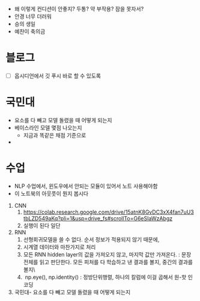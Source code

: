 - 왜 이렇게 컨디션이 안좋지? 두통? 약 부작용? 잠을 못자서?
- 안경 너무 더러워
- 승의 생일
- 예찬이 축의금
# 블로그
- [ ] 옵시디언에서 깃 푸시 바로 할 수 있도록

# 국민대
- 요소를 다 빼고 모델 돌렸을 때 어떻게 되는지
- 베이스라인 모델 몇점 나오는지
	- 지금과 똑같은 채점 기준으로
- 
# 수업
- NLP 수업에서, 윈도우에서 안되는 모듈이 있어서 노트 사용해야함
- 이 노트북의 아웃풋이 뭔지 봅시다
1. CNN
	1. https://colab.research.google.com/drive/15atnK8GvDC3xX4fan7uU3tbLZD549aKq?pli=1&usp=drive_fs#scrollTo=G6eSIaWzAbgz
	2. 실행이 된다 일단
2. RNN
	1. 선형회귀모델을 쓸 수 없다. 순서 정보가 적용되지 않기 때문에, 
	2. 시계열 데이터와 마찬가지로 처리
	3. 모든 RNN hidden layer의 값을 가져오지 않고, 마지막 값만 가져온다. : 문장 전체를 읽고 판단한다. 모든 피처를 다 학습하고 낸 결과를 볼지, 중간의 결과를 볼지\
	4.  np.eye(), np.identity() : 정방단위행렬, 하나의 칼럼에 이걸 곱해서 원-핫 인코딩
3. 국민대- 요소를 다 빼고 모델 돌렸을 때 어떻게 되는지